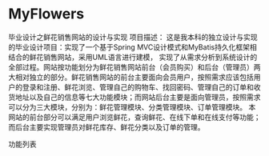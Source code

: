 # MyFlowers
毕业设计之鲜花销售网站的设计与实现
项目描述：
这是我本科的独立设计与实现的毕业设计项目：实现了一个基于Spring MVC设计模式和MyBatis持久化框架相结合的鲜花销售网站，采用UML语言进行建模，
实现了从需求分析到系统设计的全部过程。网站按功能划分为鲜花销售网站前台（会员购买）和后台（管理员）两大相对独立的部分。鲜花销售网站的前台主要面向会员用户，按照需求应该包括用户的登录和注册、鲜花浏览、管理自己的购物车、找回密码、管理自己的订单和收货地址以及自己的信息等七大功能模块；而网站后台主要是面向管理员，按照需求可以分为三大模块，分别为：鲜花管理模块、分类管理模块、订单管理模块。
本网站的前台部分可以满足用户浏览鲜花，查询鲜花、在线下单和在线支付等功能；而后台主要实现管理员对鲜花库存、鲜花分类以及订单的管理。

功能列表
